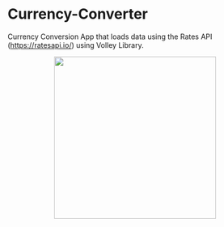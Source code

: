 # Currency-Converter
Currency Conversion App that loads data using the Rates API (https://ratesapi.io/) using Volley Library.
<p align = "center">
<img src="https://github.com/saish24/Currency-Converter/blob/master/Sample%20Recording.gif" width="320">
</p>
